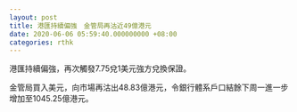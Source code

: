 ```yaml
---
layout: post
title: 港匯持續偏強　金管局再沽近49億港元
date: 2020-06-06 05:59:40.000000000 +08:00
categories: rthk
---
```


港匯持續偏強，再次觸發7.75兌1美元強方兌換保證。

金管局買入美元，向市場再沽出48.83億港元，令銀行體系戶口結餘下周一進一步增加至1045.25億港元。
